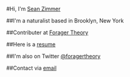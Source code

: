 #Hi, I'm [Sean Zimmer](http://seanzimmer.github.io)

##I'm a naturalist based in Brooklyn, New York

##Contributer at [Forager Theory](http://foragertheory.com)

##Here is a [resume](#)

##I'm also on Twitter [@foragertheory](http://twitter.com/foragertheory)

##Contact via <a href="mailto:seankzimmer@gmail.com">email</a>
